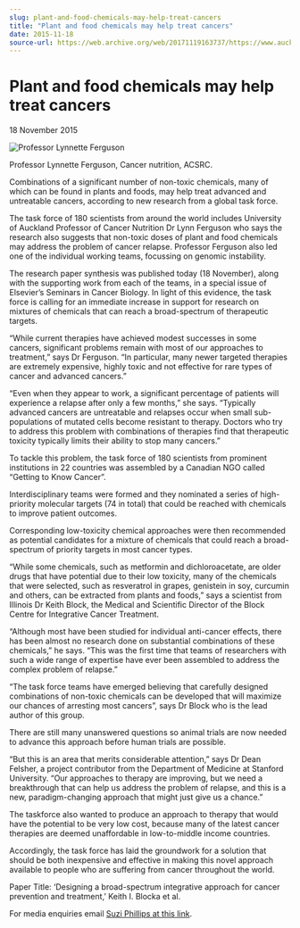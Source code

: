 ```yaml
---
slug: plant-and-food-chemicals-may-help-treat-cancers
title: "Plant and food chemicals may help treat cancers"
date: 2015-11-18
source-url: https://web.archive.org/web/20171119163737/https://www.auckland.ac.nz/en/about/news-events-and-notices/news/news-2015/11/plant-and-food-chemicals-may-help-treat-cancers.html
---
```

Plant and food chemicals may help treat cancers
===============================================

18 November 2015

![Professor Lynnette Ferguson](https://www.auckland.ac.nz/en/about/news-events-and-notices/news/news-2015/11/plant-and-food-chemicals-may-help-treat-cancers/_jcr_content/par/textimage/image.img.jpg/1453431466130.jpg "Professor Lynnette Ferguson")

Professor Lynnette Ferguson, Cancer nutrition, ACSRC.

Combinations of a significant number of non-toxic chemicals, many of which can be found in plants and foods, may help treat advanced and untreatable cancers, according to new research from a global task force.

The task force of 180 scientists from around the world includes University of Auckland Professor of Cancer Nutrition Dr Lynn Ferguson who says the research also suggests that non-toxic doses of plant and food chemicals may address the problem of cancer relapse. Professor Ferguson also led one of the individual working teams, focussing on genomic instability.

The research paper synthesis was published today (18 November), along with the supporting work from each of the teams, in a special issue of Elsevier’s Seminars in Cancer Biology. In light of this evidence, the task force is calling for an immediate increase in support for research on mixtures of chemicals that can reach a broad-spectrum of therapeutic targets.  

“While current therapies have achieved modest successes in some cancers, significant problems remain with most of our approaches to treatment,” says Dr Ferguson. “In particular, many newer targeted therapies are extremely expensive, highly toxic and not effective for rare types of cancer and advanced cancers.”

“Even when they appear to work, a significant percentage of patients will experience a relapse after only a few months,” she says. “Typically advanced cancers are untreatable and relapses occur when small sub-populations of mutated cells become resistant to therapy. Doctors who try to address this problem with combinations of therapies find that therapeutic toxicity typically limits their ability to stop many cancers.”

To tackle this problem, the task force of 180 scientists from prominent institutions in 22 countries was assembled by a Canadian NGO called “Getting to Know Cancer”.

Interdisciplinary teams were formed and they nominated a series of high-priority molecular targets (74 in total) that could be reached with chemicals to improve patient outcomes.

Corresponding low-toxicity chemical approaches were then recommended as potential candidates for a mixture of chemicals that could reach a broad-spectrum of priority targets in most cancer types.

“While some chemicals, such as metformin and dichloroacetate, are older drugs that have potential due to their low toxicity, many of the chemicals that were selected, such as resveratrol in grapes, genistein in soy, curcumin and others, can be extracted from plants and foods,” says a scientist from Illinois Dr Keith Block, the Medical and Scientific Director of the Block Centre for Integrative Cancer Treatment.

“Although most have been studied for individual anti-cancer effects, there has been almost no research done on substantial combinations of these chemicals,” he says. “This was the first time that teams of researchers with such a wide range of expertise have ever been assembled to address the complex problem of relapse.”

“The task force teams have emerged believing that carefully designed combinations of non-toxic chemicals can be developed that will maximize our chances of arresting most cancers”, says Dr Block who is the lead author of this group.

There are still many unanswered questions so animal trials are now needed to advance this approach before human trials are possible.

“But this is an area that merits considerable attention,” says Dr Dean Felsher, a project contributor from the Department of Medicine at Stanford University. “Our approaches to therapy are improving, but we need a breakthrough that can help us address the problem of relapse, and this is a new, paradigm-changing approach that might just give us a chance.”

The taskforce also wanted to produce an approach to therapy that would have the potential to be very low cost, because many of the latest cancer therapies are deemed unaffordable in low-to-middle income countries.

Accordingly, the task force has laid the groundwork for a solution that should be both inexpensive and effective in making this novel approach available to people who are suffering from cancer throughout the world.  
  
Paper Title: ‘Designing a broad-spectrum integrative approach for cancer  
prevention and treatment,’ Keith I. Blocka et al.

For media enquiries email [Suzi Phillips at this link](mailto:s.phillips@auckland.ac.nz).
